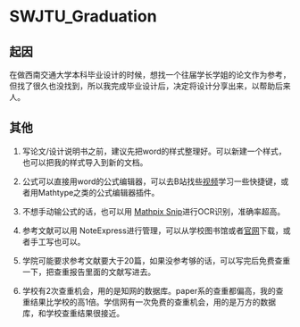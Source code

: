 # SWJTU_Graduation
## 起因

在做西南交通大学本科毕业设计的时候，想找一个往届学长学姐的论文作为参考，但找了很久也没找到，所以我完成毕业设计后，决定将设计分享出来，以帮助后来人。

##  其他

1. 写论文/设计说明书之前，建议先把word的样式整理好。可以新建一个样式，也可以把我的样式导入到新的文档。

2. 公式可以直接用word的公式编辑器，可以去B站找些[视频](https://www.bilibili.com/video/BV1Rb4y1Z7WC)学习一些快捷键，或者用Mathtype之类的公式编辑器插件。

3. 不想手动输公式的话，也可以用 [Mathpix Snip](https://mathpix.com/)进行OCR识别，准确率超高。

4. 参考文献可以用 NoteExpress进行管理，可以从学校图书馆或者[官网](http://www.inoteexpress.com/aegean/)下载，或者手工写也可以。

5. 学院可能要求参考文献要大于20篇，如果没参考够的话，可以写完后免费查重一下，把查重报告里面的文献写进去。

6. 学校有2次查重机会，用的是知网的数据库。paper系的查重都偏高，我的查重结果比学校的高1倍。学信网有一次免费的查重机会，用的是万方的数据库，和学校查重结果很接近。

   
